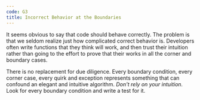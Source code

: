 ```yaml
---
code: G3
title: Incorrect Behavior at the Boundaries
---
```

It seems obvious to say that code should behave correctly.
The problem is that we seldom realize just how complicated correct behavior is.
Developers often write functions that they think will work, and then trust their intuition rather than going to the effort to prove that their works in all the corner and boundary cases.

There is no replacement for due diligence.
Every boundary condition, every corner case, every quirk and exception represents something that can confound an elegant and intuitive algorithm.
*Don't rely on your intuition.*
Look for every boundary condition and write a test for it.